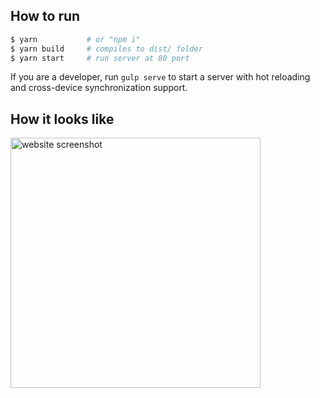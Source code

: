 ## How to run

```bash
$ yarn           # or "npm i"
$ yarn build     # compiles to dist/ folder
$ yarn start     # run server at 80 port
```

If you are a developer, run `gulp serve` to start a server with hot reloading and cross-device synchronization support.

## How it looks like

<img src="http://i.imgur.com/d5nqphz.png" alt="website screenshot" width="400">
